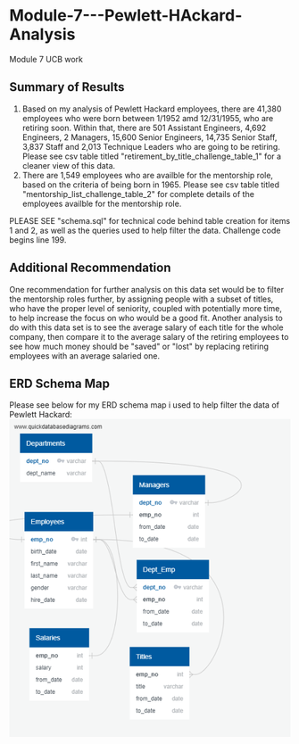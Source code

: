 # Module-7---Pewlett-HAckard-Analysis
Module 7 UCB work
## Summary of Results
1. Based on my analysis of Pewlett Hackard employees, there are 41,380 employees who were born between 1/1952 amd 12/31/1955, who are retiring soon. Within that, there are 501 Assistant Engineers, 4,692 Engineers, 2 Managers, 15,600 Senior Engineers, 14,735 Senior Staff, 3,837 Staff and 2,013 Technique Leaders who are going to be retiring. Please see csv table titled "retirement_by_title_challenge_table_1" for a cleaner view of this data.
2. There are 1,549 employees who are availble for the mentorship role, based on the criteria of being born in 1965. Please see csv table titled "mentorship_list_challenge_table_2" for complete details of the employees availble for the mentorship role.

PLEASE SEE "schema.sql" for technical code behind table creation for items 1 and 2, as well as the queries used to help filter the data. Challenge code begins line 199.

## Additional Recommendation
One recommendation for further analysis on this data set would be to filter the mentorship roles further, by assigning people with a subset of titles, who have the proper level of seniority, coupled with potentially more time, to help increase the focus on who would be a good fit. Another analysis to do with this data set is to see the average salary of each title for the whole company, then compare it to the average salary of the retiring employees to see how much money should be "saved" or "lost" by replacing retiring employees with an average salaried one.

## ERD Schema Map
Please see below for my ERD schema map i used to help filter the data of Pewlett Hackard:
![ERD Schema Map Pewlett Hackard](https://github.com/michaelberg1005/Module-7---Pewlett-HAckard-Analysis/blob/master/EmployeeDB.png)
